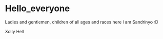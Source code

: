 # Hello_everyone

Ladies and gentlemen, children of all ages and races here I am Sandrinyo :D

Xolly Hell
